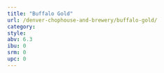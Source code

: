 ```yaml
---
title: "Buffalo Gold"
url: /denver-chophouse-and-brewery/buffalo-gold/
category: 
style: 
abv: 6.3
ibu: 0
srm: 0
upc: 0
---
```


